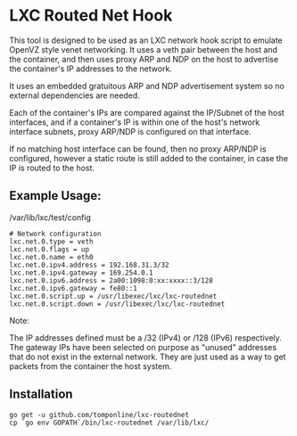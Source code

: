 # LXC Routed Net Hook

This tool is designed to be used as an LXC network hook script to emulate OpenVZ style venet networking.
It uses a veth pair between the host and the container, and then uses proxy ARP and NDP on the host
to advertise the container's IP addresses to the network.

It uses an embedded gratuitous ARP and NDP advertisement system so no external dependencies are needed.

Each of the container's IPs are compared against the IP/Subnet of the host interfaces, and if a container's IP is within one of the host's network interface subnets, proxy ARP/NDP is configured on that interface.

If no matching host interface can be found, then no proxy ARP/NDP is configured, however a static route is still added to the container, in case the IP is routed to the host.

## Example Usage:

/var/lib/lxc/test/config
```
# Network configuration
lxc.net.0.type = veth
lxc.net.0.flags = up
lxc.net.0.name = eth0
lxc.net.0.ipv4.address = 192.168.31.3/32
lxc.net.0.ipv4.gateway = 169.254.0.1
lxc.net.0.ipv6.address = 2a00:1098:0:xx:xxxx::3/128
lxc.net.0.ipv6.gateway = fe80::1
lxc.net.0.script.up = /usr/libexec/lxc/lxc-routednet
lxc.net.0.script.down = /usr/libexec/lxc/lxc-routednet
```

Note:

The IP addresses defined must be a /32 (IPv4) or /128 (IPv6) respectively.
The gateway IPs have been selected on purpose as "unused" addresses that do not exist in the external network.
They are just used as a way to get packets from the container the host system. 

## Installation

```
go get -u github.com/tomponline/lxc-routednet
cp `go env GOPATH`/bin/lxc-routednet /var/lib/lxc/
```
